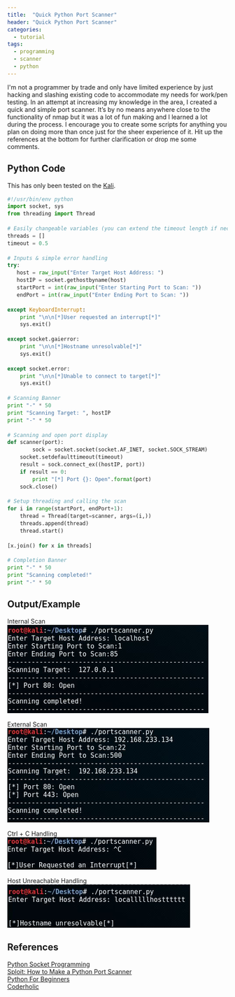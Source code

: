 ```yaml
---
title:  "Quick Python Port Scanner"
header: "Quick Python Port Scanner"
categories: 
  - tutorial
tags:
  - programming
  - scanner
  - python
---
```



I'm not a programmer by trade and only have limited experience by just hacking and slashing existing code to accommodate my needs for work/pen testing. In an attempt at increasing my knowledge in the area, I created a quick and simple port scanner. It’s by no means anywhere close to the functionality of nmap but it was a lot of fun making and I learned a lot during the process. I encourage you to create some scripts for anything you plan on doing more than once just for the sheer experience of it. Hit up the references at the bottom for further clarification or drop me some comments.  

## Python Code  

This has only been tested on the [Kali](https://www.kali.org/).  

```python
#!/usr/bin/env python
import socket, sys
from threading import Thread

# Easily changeable variables (you can extend the timeout length if necessary)
threads = []
timeout = 0.5

# Inputs & simple error handling
try:
   host = raw_input("Enter Target Host Address: ")
   hostIP = socket.gethostbyname(host)
   startPort = int(raw_input("Enter Starting Port to Scan: "))
   endPort = int(raw_input("Enter Ending Port to Scan: "))

except KeyboardInterrupt:
    print "\n\n[*]User requested an interrupt[*]"
    sys.exit()

except socket.gaierror:
    print "\n\n[*]Hostname unresolvable[*]"
    sys.exit()

except socket.error:
    print "\n\n[*]Unable to connect to target[*]"
    sys.exit()

# Scanning Banner
print "-" * 50
print "Scanning Target: ", hostIP
print "-" * 50

# Scanning and open port display
def scanner(port):
    	sock = socket.socket(socket.AF_INET, socket.SOCK_STREAM)
	socket.setdefaulttimeout(timeout)
	result = sock.connect_ex((hostIP, port))
	if result == 0:
	    print "[*] Port {}: Open".format(port)
	sock.close()

# Setup threading and calling the scan
for i in range(startPort, endPort+1):
	thread = Thread(target=scanner, args=(i,))
	threads.append(thread)
	thread.start()

[x.join() for x in threads]

# Completion Banner
print "-" * 50
print "Scanning completed!"
print "-" * 50
```
## Output/Example  

Internal Scan  
![Interal Scan](/assets/images/portscannerex2.jpg)  

External Scan  
![External Scan](/assets/images/portscannerex1.jpg)  

Ctrl + C Handling  
![CTRLC Handling](/assets/images/portscannerex3.jpg)  

Host Unreachable Handling  
![Host Unreachable](/assets/images/portscannerex4.jpg)  

## References  

[Python Socket Programming](https://docs.python.org/2/howto/sockets.html)  
[Sploit: How to Make a Python Port Scanner](https://null-byte.wonderhowto.com/how-to/sploit-make-python-port-scanner-0161074/)  
[Python For Beginners](http://www.pythonforbeginners.com/code-snippets-source-code/port-scanner-in-python)  
[Coderholic](http://www.coderholic.com/python-port-scanner/)  


